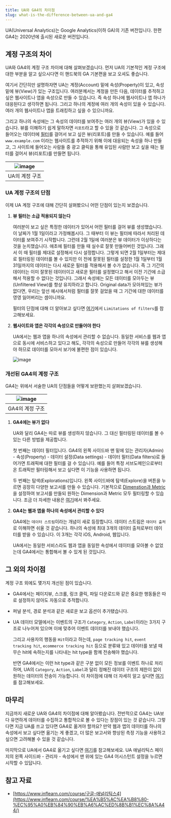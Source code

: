 ```yaml
---
title: UA와 GA4의 차이점
slug: what-is-the-difference-between-ua-and-ga4
---
```


UA(Universal Analytics)는 Google Analytics(이하 GA)의 기존 버전입니다. 한편 GA4는 2020년에 출시된 새로운 버전입니다.

## 계정 구조의 차이

UA와 GA4의 계정 구조 차이에 대해 살펴보겠습니다. 먼저 UA의 기본적인 계정 구조에 대한 부분을 알고 싶으시다면 이 핸드북의 GA 기본편을 보고 오셔도 좋습니다.

여기서 간단히만 설명하자면 UA는 계정(Account) 밑에 속성(Property)이 있고, 속성 밑에 뷰(View)가 있는 구조입니다. 여러분께서는 계정을 만든 다음, 데이터를 추적하고 싶은 웹사이트나 앱을 속성으로 만들 수 있습니다. 즉 속성 하나에 웹사이트나 앱 하나가 대응된다고 생각하면 됩니다. 그리고 하나의 계정에 여러 개의 속성이 있을 수 있습니다. 여러 개의 웹사이트나 앱을 트래킹하고 싶을 수 있으니까요.

그리고 하나의 속성에는 그 속성의 데이터를 보여주는 여러 개의 뷰(View)가 있을 수 있습니다. 뷰를 이해하기 쉽게 말하자면 `리포트`라고 할 수 있을 것 같습니다. 그 속성으로 들어오는 데이터에 [필터](https://support.google.com/analytics/topic/1032939)를 걸어서 보고 싶은 뷰(리포트)를 만들 수 있습니다. 예를 들어 `www.example.com` 이라는 웹사이트를 추적하기 위해 이에 대응되는 속성을 하나 만들고, 그 사이트에 들어오는 사람들 중 광고 클릭을 통해 유입된 사람만 보고 싶을 때는 필터를 걸어서 뷰(리포트)를 만들면 됩니다.

| ![image](https://user-images.githubusercontent.com/46309894/131212192-c486ee48-f2b0-411b-9180-728d7d6b8b5f.png) |
| :-------------------------------------------------------------------------------------------------------------: |
|                                                 UA의 계정 구조                                                  |

### UA 계정 구조의 단점

이제 UA 계정 구조에 대해 간단히 살펴봤으니 어떤 단점이 있는지 보겠습니다.

1. **뷰 필터는 소급 적용되지 않는다**

   여러분이 보고 싶은 특정한 데이터가 있어서 어떤 필터를 걸어 뷰를 생성했습니다. 이 날짜가 1월 1일이라고 가정해봅시다. 그 때부터 이 뷰는 필터에 따라서 처리된 데이터를 보여주기 시작합니다. 그런데 2월 1일에 여러분은 뷰 데이터가 이상하다는 것을 눈치챘습니다. 애초에 필터를 만들 때 실수로 잘못 만들어버린 것입니다. 그래서 이 때 필터를 제대로 설정해서 다시 설정합니다. 그렇게 되면 2월 1일부터는 제대로 필터링된 데이터를 볼 수 있지만 이 전에 잘못된 필터를 설정한 1월 1일부터 1월 31일까지의 데이터는 다시 새로운 필터를 적용해서 볼 수가 없습니다. 즉 그 기간의 데이터는 이미 잘못된 데이터이고 새로운 필터를 설정했다고 해서 이전 기간에 소급해서 적용할 수 없다는 것입니다. 그래서 속성에는 모든 데이터를 모아두는 뷰(Unfiltered View)를 항상 유지하라고 합니다. Original data가 모아져있는 뷰가 없다면, 우리는 앞선 예시에서처럼 필터를 잘못 걸었을 때 그 기간에 대한 데이터를 영영 잃어버리는 셈이니까요.

   필터의 단점에 대해 더 알아보고 싶다면 [여기](https://support.google.com/analytics/answer/1033162?hl=en#zippy=%2Cin-this-article)에서 `Limitations of filters`를 참고해보세요.

2. **웹사이트와 앱은 각각의 속성으로 만들어야 한다**

   UA에서는 웹과 앱을 하나의 속성에서 관리할 수 없습니다. 동일한 서비스를 웹과 앱으로 동시에 서비스하고 있다고 해도, 각각의 속성으로 만들어 각각의 뷰를 생성해야 하므로 데이터를 모아서 보기에 불편한 점이 있습니다.

   ![image](https://user-images.githubusercontent.com/46309894/131214423-0c523610-fd0d-416e-9058-e9c1337648d7.png)

### 개선된 GA4의 계정 구조

GA4는 위에서 서술한 UA의 단점들을 어떻게 보완했는지 살펴보겠습니다.

| ![image](https://user-images.githubusercontent.com/46309894/131215475-e024a396-1b60-4227-b7d9-c36b7d321660.png) |
| :-------------------------------------------------------------------------------------------------------------: |
|                                                 GA4의 계정 구조                                                 |

1. **GA4에는 뷰가 없다**

   UA와 달리 GA4는 따로 뷰를 생성하지 않습니다. 그 대신 필터링된 데이터를 볼 수 있는 다른 방법을 제공합니다.

   첫 번째는 데이터 필터입니다. GA4의 왼쪽 사이드바 맨 밑에 있는 관리자(Admin) - 속성(Property) - 데이터 설정(Data settings) - 데이터 필터(Data filters)로 들어가면 트래픽에 대한 필터를 걸 수 있습니다. 예를 들어 특정 서브도메인으로부터 온 트래픽만 필터링해서 보고 싶다면 이 기능을 사용하면 됩니다.

   두 번째는 탐색(Explorations)입니다. 왼쪽 사이드바에 탐색(Explore)을 버튼을 누르면 굉장히 다양한 보고서를 만들 수 있습니다. 기본적으로 [Dimenstion과 Metric](https://support.google.com/analytics/answer/1033861?hl=en#zippy=%2Cin-this-article)을 설정하여 보고서를 만들되 원하는 Dimension과 Metric 모두 필터링할 수 있습니다. 조금 더 자세한 내용은 [여기](https://support.google.com/analytics/answer/7579450?hl=en#zippy=%2Cin-this-article)에서 봐주세요.

2. **GA4는 웹과 앱을 하나의 속성에서 관리할 수 있다**

   GA4에는 `데이터 스트림`이라는 개념이 새로 등장합니다. 데이터 스트림은 `데이터 출처`로 이해하면 쉬울 것 같습니다. 하나의 속성에 최대 3개의 데이터 출처로부터 데이터를 받을 수 있습니다. 이 3개는 각각 iOS, Android, 웹입니다.

   UA에서는 동일한 서비스라도 웹과 앱을 동일한 속성에서 데이터를 모아볼 수 없었는데 GA4에서는 통합해서 볼 수 있게 된 것입니다.

## 그 외의 차이점

계정 구조 외에도 몇가지 개선된 점이 있습니다.

- GA4에서는 페이지뷰, 스크롤, 링크 클릭, 파일 다운로드와 같은 중요한 행동들은 따로 설정하지 않아도 자동으로 추적합니다.

- 퍼널 분석, 경로 분석과 같은 새로운 보고 옵션이 추가됐습니다.

- UA 데이터 모델에서는 이벤트의 구조가 `Category`, `Action`, `Label`이라는 3가지 구조로 나누어져 있으며 이에 맞추어 이벤트 데이터를 보내야 했습니다.

  그리고 사용자의 행동을 `Hit`이라고 하는데, `page tracking hit`, `event tracking hit`, `ecommerce tracking hit` 등으로 분류돼 있고 데이터를 보낼 때 무슨 hit에 속하는지를 나타내는 hit type을 함께 전송해야 했습니다.

  반면 GA4에서는 이런 hit type과 같은 구분 없이 모든 정보를 이벤트 하나로 처리하며, UA의 `Category`, `Action`, `Label`과 달리 정해진 데이터 구조의 제한이 없이 원하는 데이터의 전송이 가능합니다. 이 차이점에 대해 더 자세히 알고 싶다면 [여기](https://support.google.com/analytics/answer/9964640?hl=en&ref_topic=10737980#zippy=%2Cin-this-article)를 참고해보세요.

## 마무리

지금까지 새로운 UA와 GA4의 차이점에 대해 알아봤습니다. 전반적으로 GA4는 UA보다 유연하게 데이터를 수집하고 통합적으로 볼 수 있다는 장점이 있는 것 같습니다. 그렇다면 지금 UA를 쓰고 있다면 GA4로 옮겨야 할까요? 만약 웹과 앱의 데이터를 하나의 속성에서 보고 싶다면 옮기는 게 좋겠고, 더 많은 보고서와 향상된 측정 기능을 사용하고 싶으면 고려해볼 수 있을 것 같습니다.

마지막으로 UA에서 GA4로 옮기고 싶다면 [여기](https://support.google.com/analytics/answer/10312255?hl=en)를 참고해보세요. UA 애널리틱스 페이지의 왼쪽 사이드바 - 관리자 - 속성에서 맨 위에 있는 GA4 어시스턴트 설정을 누르면 시작할 수 있답니다.

## 참고 자료

- [https://www.inflearn.com/course/구글-애널리틱스4](https://www.inflearn.com/course/%EA%B5%AC%EA%B8%80-%EC%95%A0%EB%84%90%EB%A6%AC%ED%8B%B1%EC%8A%A44/)
